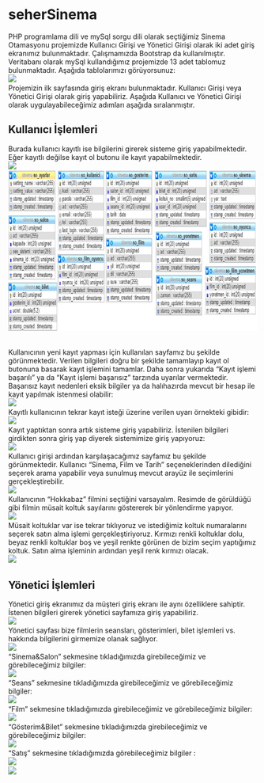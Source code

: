 # seherSinema
PHP programlama dili ve mySql sorgu dili olarak seçtiğimiz Sinema Otamasyonu projemizde Kullanıcı Girişi ve Yönetici Girişi olarak iki adet giriş ekranımız bulunmaktadır. Çalışmamızda Bootstrap da kullanılmıştır.<br>
Veritabanı olarak mySql kullandığımız projemizde 13 adet tablomuz bulunmaktadır. Aşağıda tablolarımızı görüyorsunuz:
<br><img src=https://github.com/shrgrl/seherSinema/tree/master/img/img1.jpg />
<br>Projemizin ilk sayfasında giriş ekranı bulunmaktadır. Kullanıcı Girişi veya Yönetici Girişi olarak giriş yapabiliriz. Aşağıda Kullanıcı ve Yönetici Girişi olarak uygulayabileceğimiz adımları aşağıda sıralanmıştır.
## Kullanıcı İşlemleri
Burada kullanıcı kayıtlı ise bilgilerini girerek sisteme giriş yapabilmektedir. Eğer kayıtlı değilse kayıt ol butonu ile kayıt yapabilmektedir.
<br><img src=https://github.com/shrgrl/seherSinema/tree/master/img/img2.jpg />
![img2](https://github.com/shrgrl/seherSinema/blob/master/img/img1.jpg)

<br>Kullanıcının yeni kayıt yapması için kullanılan sayfamız bu şekilde görünmektedir. Verilen bilgileri doğru bir şekilde tamamlayıp kayıt ol butonuna basarak kayıt işlemini tamamlar. Daha sonra yukarıda “Kayıt işlemi başarılı” ya da “Kayıt işlemi başarısız” tarzında uyarılar vermektedir. Başarısız kayıt nedenleri eksik bilgiler ya da halıhazırda mevcut bir hesap ile kayıt yapılmak istenmesi olabilir:
<br><img src=https://github.com/shrgrl/seherSinema/tree/master/img/img3.jpg />
<br>Kayıtlı kullanıcının tekrar kayıt isteği üzerine verilen uyarı örnekteki gibidir:
<br><img src=https://github.com/shrgrl/seherSinema/tree/master/img/img4.jpg />
<br>Kayıt yaptıktan sonra artık sisteme giriş yapabiliriz. İstenilen bilgileri girdikten sonra giriş yap diyerek sistemimize giriş yapıyoruz:
<br><img src=https://github.com/shrgrl/seherSinema/tree/master/img/img5.jpg />
<br>Kullanıcı girişi ardından karşılaşacağımız sayfamız bu şekilde görünmektedir. Kullanıcı “Sinema, Film ve Tarih” seçeneklerinden dilediğini seçerek arama yapabilir veya sunulmuş mevcut arayüz ile seçimlerini gerçekleştirebilir.
<br><img src=https://github.com/shrgrl/seherSinema/tree/master/img/img6.jpg />
<br>Kullanıcının “Hokkabaz” filmini seçtiğini varsayalım. Resimde de görüldüğü gibi filmin müsait koltuk sayılarını göstererek bir yönlendirme yapıyor.
<br><img src=https://github.com/shrgrl/seherSinema/tree/master/img/img7.jpg />
<br>Müsait koltuklar var ise tekrar tıklıyoruz ve istediğimiz koltuk numaralarını seçerek satın alma işlemi gerçekleştiriyoruz. Kırmızı renkli koltuklar dolu, beyaz renkli koltuklar boş ve yeşil renkte görünen de bizim seçim yaptığımız koltuk. Satın alma işleminin ardından yeşil renk kırmızı olacak.
<br><img src=https://github.com/shrgrl/seherSinema/tree/master/img/img8.jpg />
## Yönetici İşlemleri
Yönetici giriş ekranımız da müşteri giriş ekranı ile aynı özelliklere sahiptir. İstenen bilgileri girerek yönetici sayfamıza giriş yapabiliriz.
<br><img src=https://github.com/shrgrl/seherSinema/tree/master/img/img9.jpg />
<br>Yönetici sayfası bize filmlerin seansları, gösterimleri, bilet işlemleri vs. hakkında bilgilerini girmemize olanak sağlıyor.
<br><img src=https://github.com/shrgrl/seherSinema/tree/master/img/img10.jpg />
<br>“Sinema&Salon” sekmesine tıkladığımızda girebileceğimiz ve görebileceğimiz bilgiler:
<br><img src=https://github.com/shrgrl/seherSinema/tree/master/img/img11.jpg />
<br>“Seans” sekmesine tıkladığımızda girebileceğimiz ve görebileceğimiz bilgiler:
<br><img src=https://github.com/shrgrl/seherSinema/tree/master/img/img12.jpg />
<br>“Film” sekmesine tıkladığımızda girebileceğimiz ve görebileceğimiz bilgiler:
<br><img src=https://github.com/shrgrl/seherSinema/tree/master/img/img13.jpg />
<br>“Gösterim&Bilet” sekmesine tıkladığımızda girebileceğimiz ve görebileceğimiz bilgiler:
<br><img src=https://github.com/shrgrl/seherSinema/tree/master/img/img14.jpg />
<br>“Satış” sekmesine tıkladığımızda görebileceğimiz bilgiler :
<br><img src=https://github.com/shrgrl/seherSinema/tree/master/img/img15.jpg />
<br><img src=https://github.com/shrgrl/seherSinema/tree/master/img.jpg />
